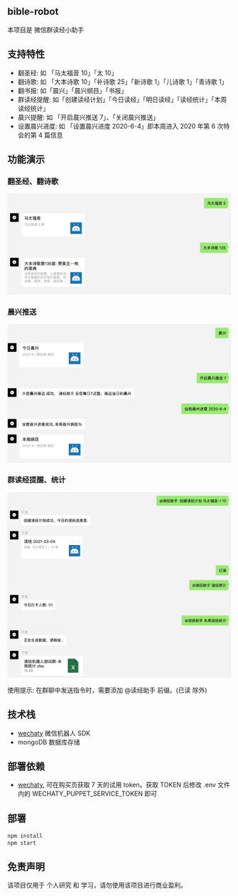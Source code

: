 ## bible-robot
本项目是 微信群读经小助手

## 支持特性
- 翻圣经: 如 「马太福音 10」「太 10」
- 翻诗歌: 如 「大本诗歌 10」「补诗歌 25」「新诗歌 1」「儿诗歌 1」「青诗歌 1」
- 翻书报: 如「晨兴」「晨兴纲目」「书报」
- 群读经提醒: 如「创建读经计划」「今日读经」「明日读经」「读经统计」「本周读经统计」
- 晨兴提醒: 如 「开启晨兴推送 7」、「关闭晨兴推送」
- 设置晨兴进度: 如 「设置晨兴进度 2020-6-4」即本周进入 2020 年第 6 次特会的第 4 篇信息

## 功能演示
### 翻圣经、翻诗歌
![image](https://raw.githubusercontent.com/kkdev163/wechaty-bible-robot/master/public/images/%E5%8A%9F%E8%83%BD%E4%BB%8B%E7%BB%8D.jpg)
### 晨兴推送
![image](https://raw.githubusercontent.com/kkdev163/wechaty-bible-robot/master/public/images/%E6%99%A8%E5%85%B4.jpg)
### 群读经提醒、统计
![image](https://raw.githubusercontent.com/kkdev163/wechaty-bible-robot/master/public/images/%E8%AF%BB%E7%BB%8F%E7%BB%9F%E8%AE%A1.jpg)

使用提示: 在群聊中发送指令时，需要添加 @读经助手 前缀。(已读 除外)

## 技术栈
- [wechaty](https://wechaty.js.org/) 微信机器人 SDK
- mongoDB 数据库存储

## 部署依赖
- [wechaty](https://wechaty.js.org/docs/puppet-services/paimon/), 可在购买页获取 7 天的试用 token。获取 TOKEN 后修改 .env 文件内的 WECHATY_PUPPET_SERVICE_TOKEN 即可

## 部署
```
npm install
npm start
```

## 免责声明
该项目仅用于 个人研究 和 学习，请勿使用该项目进行商业盈利。
